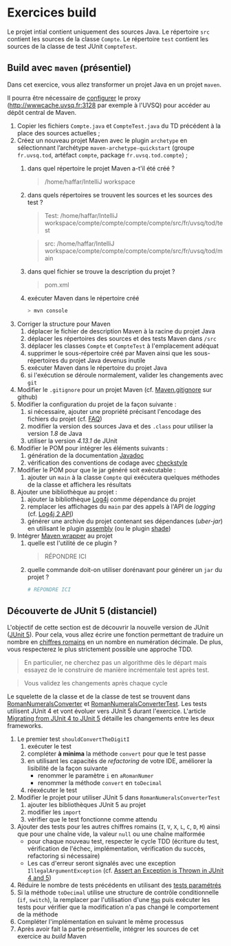 # Exercices build

Le projet intial contient uniquement des sources Java.
Le répertoire `src` contient les sources de la classe `Compte`.
Le répertoire `test` contient les sources de la classe de test JUnit `CompteTest`.

## Build avec `maven` (présentiel)
Dans cet exercice, vous allez transformer un projet Java en un projet `maven`.

Il pourra être nécessaire de [configurer](http://maven.apache.org/guides/mini/guide-proxies.html) le proxy (http://wwwcache.uvsq.fr:3128 par exemple à l'UVSQ) pour accéder au dépôt central de Maven.

1. Copier les fichiers `Compte.java` et `CompteTest.java` du TD précédent à la place des sources actuelles ;
1. Créez un nouveau projet Maven avec le plugin `archetype` en sélectionnant l’archétype `maven-archetype-quickstart` (groupe `fr.uvsq.tod`, artéfact `compte`, package `fr.uvsq.tod.compte`) ;
    1. dans quel répertoire le projet Maven a-t'il été créé ?
        > /home/haffar/IntelliJ workspace
    1. dans quels répertoires se trouvent les sources et les sources des test ?
        > Test: /home/haffar/IntelliJ workspace/compte/compte/compte/compte/src/fr/uvsq/tod/test
       
        > src: /home/haffar/IntelliJ workspace/compte/compte/compte/compte/src/fr/uvsq/tod/main
    1. dans quel fichier se trouve la description du projet ?
        > pom.xml
    1. exécuter Maven dans le répertoire créé
        ```bash
        > mvn console
        ```
1. Corriger la structure pour Maven
    1. déplacer le fichier de description Maven à la racine du projet Java
    1. déplacer les répertoires des sources et des tests Maven dans `/src`
    1. déplacer les classes `Compte` et `CompteTest` à l'emplacement adéquat
    1. supprimer le sous-répertoire créé par Maven ainsi que les sous-répertoires du projet Java devenus inutile
    1. exécuter Maven dans le répertoire du projet Java
    1. si l'exécution se déroule normalement, valider les changements avec `git`
1. Modifier le `.gitignore` pour un projet Maven (cf. [Maven.gitignore](https://github.com/github/gitignore/blob/master/Maven.gitignore) sur github)
1. Modifier la configuration du projet de la façon suivante :
    1. si nécessaire, ajouter une propriété précisant l'encodage des fichiers du projet (cf. [FAQ](https://maven.apache.org/general.html))
    1. modifier la version des sources Java et des `.class` pour utiliser la version *1.8* de Java
    1. utiliser la version *4.13.1* de JUnit
1. Modifier le POM pour intégrer les éléments suivants :
    1. génération de la documentation [Javadoc](http://maven.apache.org/plugins/maven-javadoc-plugin/)
    1. vérification des conventions de codage avec [checkstyle](http://maven.apache.org/plugins/maven-checkstyle-plugin/)
1.  Modifier le POM pour que le jar généré soit exécutable :
    1. ajouter un `main` à la classe `Compte` qui exécutera quelques méthodes de la classe et affichera les résultats
1. Ajouter une bibliothèque au projet :
    1. ajouter la bibliothèque [Log4j](http://logging.apache.org/log4j/2.x/index.html) comme dépendance du projet
    1. remplacer les affichages du `main` par des appels à l'API de *logging* (cf. [Log4j 2 API](http://logging.apache.org/log4j/2.x/manual/api.html))
    1. générer une archive du projet contenant ses dépendances (*uber-jar*) en utilisant le plugin [assembly](http://maven.apache.org/plugins/maven-assembly-plugin/) (ou le plugin [shade](https://maven.apache.org/plugins/maven-shade-plugin/))
1. Intégrer [Maven wrapper](https://github.com/takari/maven-wrapper) au projet
    1. quelle est l'utilité de ce plugin ?
        > RÉPONDRE ICI
    1. quelle commande doit-on utiliser dorénavant pour générer un `jar` du projet ?
        ```bash
        # RÉPONDRE ICI
        ```

## Découverte de JUnit 5 (distanciel)
L'objectif de cette section est de découvrir la nouvelle version de JUnit ([JUnit 5](https://junit.org/junit5/)).
Pour cela, vous allez écrire une fonction permettant de traduire un nombre en [chiffres romains](https://fr.wikipedia.org/wiki/Num%C3%A9ration_romaine) en un nombre en numération décimale.
De plus, vous respecterez le plus strictement possible une approche TDD.

> En particulier, ne cherchez pas un algorithme dès le départ mais essayez de le construire de manière incrémentale test après test.

> Vous validez les changements après chaque cycle

Le squelette de la classe et de la classe de test se trouvent dans [RomanNumeralsConverter](src/fr/uvsq/tod/kata/RomanNumeralsConverter.java) et [RomanNumeralsConverterTest](test/fr/uvsq/tod/kata/RomanNumeralsConverterTest.java).
Les tests utilisent JUnit 4 et vont évoluer vers JUnit 5 durant l'exercice.
L'article [Migrating from JUnit 4 to JUnit 5](https://blogs.oracle.com/javamagazine/migrating-from-junit-4-to-junit-5-important-differences-and-benefits) détaille les changements entre les deux frameworks.

1. Le premier test `shouldConvertTheDigitI`
    1. exécuter le test
    1. compléter **à minima** la méthode `convert` pour que le test passe
    1. en utilisant les capacités de *refactoring* de votre IDE, améliorer la lisibilité de la façon suivante
        * renommer le paramètre `i` en `aRomanNumer`
        * renommer la méthode `convert` en `toDecimal`
    1. réexécuter le test
1. Modifier le projet pour utiliser JUnit 5 dans `RomanNumeralsConverterTest`
    1. ajouter les bibliothèques JUnit 5 au projet
    1. modifier les `import`
    1. vérifier que le test fonctionne comme attendu
1. Ajouter des tests pour les autres chiffres romains (`I`, `V`, `X`, `L`, `C`, `D`, `M`) ainsi que pour une chaîne vide, la valeur `null` ou une chaîne malformée
    * pour chaque nouveau test, respecter le cycle TDD (écriture du test, vérification de l'échec, implémentation, vérification du succès, refactoring si nécessaire)
    * Les cas d'erreur seront signalés avec une exception `IllegalArgumentException` (cf. [Assert an Exception is Thrown in JUnit 4 and 5](https://www.baeldung.com/junit-assert-exception))
1. Réduire le nombre de tests précédents en utilisant des [tests paramétrés](https://junit.org/junit5/docs/current/user-guide/#writing-tests-parameterized-tests)
1. Si la méthode `toDecimal` utilise une structure de contrôle conditionnelle (`if`, `switch`), la remplacer par l'utilisation d'une [`Map`](https://docs.oracle.com/en/java/javase/11/docs/api/java.base/java/util/Map.html) puis exécuter les tests pour vérifier que la modification n'a pas changé le comportement de la méthode
1. Compléter l'implémentation en suivant le même processus
1. Après avoir fait la partie présentielle, intégrer les sources de cet exercice au *build* Maven 
